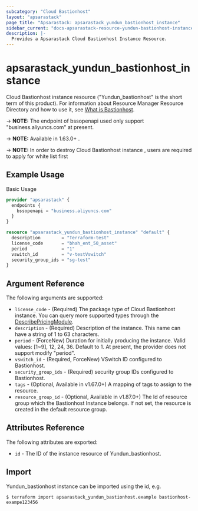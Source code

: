 ```yaml
---
subcategory: "Cloud Bastionhost"
layout: "apsarastack"
page_title: "Apsarastack: apsarastack_yundun_bastionhost_instance"
sidebar_current: "docs-apsarastack-resource-yundun-bastionhost-instance"
description: |-
  Provides a Apsarastack Cloud Bastionhost Instance Resource.
---
```


# apsarastack_yundun_bastionhost_instance

Cloud Bastionhost instance resource ("Yundun_bastionhost" is the short term of this product). 
For information about Resource Manager Resource Directory and how to use it, see [What is Bastionhost](https://www.alibabacloud.com/help/en/doc-detail/52922.htm).

-> **NOTE:** The endpoint of bssopenapi used only support "business.aliyuncs.com" at present.

-> **NOTE:** Available in 1.63.0+ .

-> **NOTE:** In order to destroy Cloud Bastionhost instance , users are required to apply for white list first

## Example Usage

Basic Usage

```terraform
provider "apsarastack" {
  endpoints {
    bssopenapi = "business.aliyuncs.com"
  }
}

resource "apsarastack_yundun_bastionhost_instance" "default" {
  description        = "Terraform-test"
  license_code       = "bhah_ent_50_asset"
  period             = "1"
  vswitch_id         = "v-testVswitch"
  security_group_ids = "sg-test"
}
```
## Argument Reference

The following arguments are supported:

* `license_code` - (Required)  The package type of Cloud Bastionhost instance. You can query more supported types through the [DescribePricingModule](https://help.aliyun.com/document_detail/96469.html).
* `description` - (Required) Description of the instance. This name can have a string of 1 to 63 characters.
* `period` - (ForceNew) Duration for initially producing the instance. Valid values: [1~9], 12, 24, 36. Default to 1. At present, the provider does not support modify "period".
* `vswitch_id` - (Required, ForceNew) VSwitch ID configured to Bastionhost.
* `security_group_ids` - (Required) security group IDs configured to Bastionhost.
* `tags` - (Optional, Available in v1.67.0+) A mapping of tags to assign to the resource.
* `resource_group_id` - (Optional, Available in v1.87.0+) The Id of resource group which the Bastionhost Instance belongs. If not set, the resource is created in the default resource group.

## Attributes Reference

The following attributes are exported:

* `id` - The ID of the instance resource of Yundun_bastionhost.

## Import

Yundun_bastionhost instance can be imported using the id, e.g.

```
$ terraform import apsarastack_yundun_bastionhost.example bastionhost-exampe123456
```